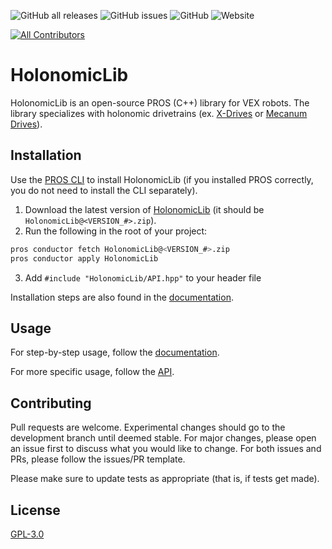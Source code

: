 ![GitHub all releases](https://img.shields.io/github/downloads/Yessir120/HolonomicLib/total?logo=Github)
![GitHub issues](https://img.shields.io/github/issues-raw/Yessir120/HolonomicLib?logo=Github)
![GitHub](https://img.shields.io/github/license/Yessir120/HolonomicLib?logo=Github)
![Website](https://img.shields.io/website?down_color=lightred&down_message=offline&label=docs&logo=readthedocs&up_color=green&up_message=online&url=http%3A%2F%2Fholonomiclibdocs.rtfd.io%2F)
<!-- ALL-CONTRIBUTORS-BADGE:START - Do not remove or modify this section -->
[![All Contributors](https://img.shields.io/badge/all_contributors-13-orange.svg?style=flat-square)](#contributors)
<!-- ALL-CONTRIBUTORS-BADGE:END --> 
# HolonomicLib

HolonomicLib is an open-source PROS (C++) library for VEX robots. The library specializes with holonomic drivetrains 
(ex. [X-Drives](https://wiki.purduesigbots.com/hardware/vex-drivetrains#x-drive) or 
[Mecanum Drives](https://wiki.purduesigbots.com/hardware/vex-drivetrains#mecanum-drive)). 

## Installation

Use the [PROS CLI](https://pros.cs.purdue.edu/v5/cli/conductor.html) to install HolonomicLib (if you installed PROS correctly, 
you do not need to install the CLI separately). 

1. Download the latest version of [HolonomicLib](https://github.com/Yessir120/HolonomicLib/releases) (it should be ``HolonomicLib@<VERSION_#>.zip``).
2. Run the following in the root of your project: 

```bash
pros conductor fetch HolonomicLib@<VERSION_#>.zip
pros conductor apply HolonomicLib
```

3. Add ``#include "HolonomicLib/API.hpp"`` to your header file

Installation steps are also found in the [documentation](https://holonomiclibdocs.readthedocs.io/en/latest/Docs/Intro/GettingStarted.html#installing-holonomiclib). 

## Usage

For step-by-step usage, follow the [documentation](https://holonomiclibdocs.readthedocs.io/en/latest/Docs/Programming/Setup.html). 

For more specific usage, follow the [API](https://yessir120.github.io/HolonomicLib/html/index.html). 

## Contributing
Pull requests are welcome. Experimental changes should go to the development branch until deemed stable. For major changes, please open an issue first to discuss 
what you would like to change. For both issues and PRs, please follow the issues/PR template. 

Please make sure to update tests as appropriate (that is, if tests get made).

## License
[GPL-3.0](https://choosealicense.com/licenses/gpl-3.0/)

